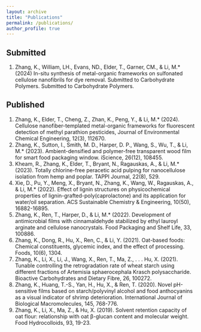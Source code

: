 ```yaml
---
layout: archive
title: "Publications"
permalink: /publications/
author_profile: true
---
```


## Submitted
1.	Zhang, K., William, LH., Evans, ND., Elder, T., Garner, CM., & Li, M.* (2024) In-situ synthesis of metal-organic frameworks on sulfonated cellulose nanofibrils for dye removal. Submitted to Carbohydrate Polymers. Submitted to Carbohydrate Polymers.


## Published
1.	Zhang, K., Elder, T., Cheng, Z., Zhan, K., Peng, Y., & Li, M.* (2024). Cellulose nanofiber-templated metal-organic frameworks for fluorescent detection of methyl parathion pesticides, Journal of Environmental Chemical Engineering, 12(3), 112670.
2.	Zhang, K., Sutton, I., Smith, M. D., Harper, D. P., Wang, S., Wu, T., & Li, M.* (2023). Ambient-densified and polymer-free transparent wood film for smart food packaging window. iScience, 26(12), 108455.
3.	Kheam, R., Zhang, K., Elder, T., Bryant, N., Ragauskas, A., & Li, M.* (2023). Totally chlorine-free peracetic acid pulping for nanocellulose isolation from hemp and poplar. TAPPI Journal, 22(8), 529.
4.	Xie, D., Pu, Y., Meng, X., Bryant, N., Zhang, K., Wang, W., Ragauskas, A., & Li, M.* (2022). Effect of lignin structures on physicochemical properties of lignin-grafted-poly(caprolactone) and its application for water/oil separation. ACS Sustainable Chemistry & Engineering, 10(50), 16882-16895.
5.	Zhang, K., Ren, T., Harper, D., & Li, M.* (2022). Development of antimicrobial films with cinnamaldehyde stabilized by ethyl lauroyl arginate and cellulose nanocrystals. Food Packaging and Shelf Life, 33, 100886.
6.	Zhang, K., Dong, R., Hu, X., Ren, C., & Li, Y. (2021). Oat-based foods: Chemical constituents, glycemic index, and the effect of processing. Foods, 10(6), 1304.
7.	Zhang, K., Li, X., Li, J., Wang, X., Ren, T., Ma, Z., . . . Hu, X. (2021). Tunable controlling the retrogradation rate of wheat starch using different fractions of Artemisia sphaerocephala Krasch polysaccharide. Bioactive Carbohydrates and Dietary Fibre, 26, 100272.
8.	Zhang, K., Huang, T.-S., Yan, H., Hu, X., & Ren, T. (2020). Novel pH-sensitive films based on starch/polyvinyl alcohol and food anthocyanins as a visual indicator of shrimp deterioration. International Journal of Biological Macromolecules, 145, 768-776.
9.	Zhang, K., Li, X., Ma, Z., & Hu, X. (2019). Solvent retention capacity of oat flour: relationship with oat β-glucan content and molecular weight. Food Hydrocolloids, 93, 19-23.

